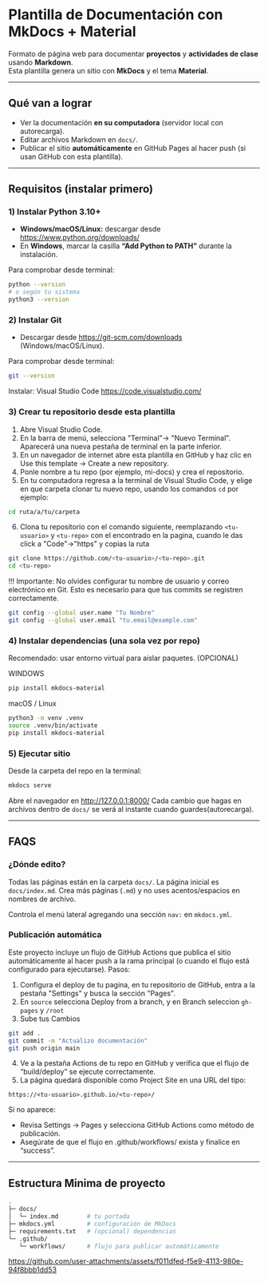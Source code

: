 # Plantilla de Documentación con MkDocs + Material

Formato de página web para documentar **proyectos** y **actividades de clase** usando **Markdown**.  
Esta plantilla genera un sitio con **MkDocs** y el tema **Material**.

---

## Qué van a lograr
- Ver la documentación **en su computadora** (servidor local con autorecarga).
- Editar archivos Markdown en `docs/`.
- Publicar el sitio **automáticamente** en GitHub Pages al hacer push (si usan GitHub con esta plantilla).

---

## Requisitos (instalar primero)

### 1) Instalar **Python 3.10+**
- **Windows/macOS/Linux:** descargar desde https://www.python.org/downloads/
- En **Windows**, marcar la casilla **“Add Python to PATH”** durante la instalación.

Para comprobar desde terminal:
```bash
python --version
# o según tu sistema
python3 --version
```

### 2) Instalar Git

- Descargar desde https://git-scm.com/downloads (Windows/macOS/Linux).

Para comprobar desde terminal:
```bash
git --version
```

Instalar: Visual Studio Code https://code.visualstudio.com/

### 3) Crear tu repositorio desde esta plantilla

1. Abre Visual Studio Code.
2. En la barra de menú, selecciona "Terminal"-> "Nuevo Terminal". Aparecerá una nueva pestaña de terminal en la parte inferior.
3. En un navegador de internet abre esta plantilla en GitHub y haz clic en Use this template → Create a new repository.
4. Ponle nombre a tu repo (por ejemplo, mi-docs) y crea el repositorio.
5. En tu computadora regresa a la terminal de Visual Studio Code, y elige en que carpeta clonar tu nuevo repo, usando los comandos `cd` por ejemplo:
```bash
cd ruta/a/tu/carpeta
```
6. Clona tu repositorio con el comando siguiente, reemplazando `<tu-usuario>` y `<tu-repo>` con el encontrado en la pagina, cuando le das click a "Code"->"https" y copias la ruta

```bash
git clone https://github.com/<tu-usuario>/<tu-repo>.git
cd <tu-repo>
```

!!! Importante: No olvides configurar tu nombre de usuario y correo electrónico en Git. Esto es necesario para que tus commits se registren correctamente.

```bash
git config --global user.name "Tu Nombre"
git config --global user.email "tu.email@example.com"
```

### 4) Instalar dependencias (una sola vez por repo)

Recomendado: usar entorno virtual para aislar paquetes. (OPCIONAL)

WINDOWS

```bash
pip install mkdocs-material
```

macOS / Linux

```bash
python3 -m venv .venv
source .venv/bin/activate
pip install mkdocs-material
```

### 5) Ejecutar sitio

Desde la carpeta del repo en la terminal:

```bash
mkdocs serve
```

Abre el navegador en http://127.0.0.1:8000/
Cada cambio que hagas en archivos dentro de `docs/` se verá al instante cuando guardes(autorecarga).

---

## FAQS

### ¿Dónde edito?

Todas las páginas están en la carpeta `docs/`.
La página inicial es `docs/index.md`.
Crea más páginas (`.md`) y no uses acentos/espacios en nombres de archivo.

Controla el menú lateral agregando una sección `nav:` en `mkdocs.yml`.

### Publicación automática

Este proyecto incluye un flujo de GitHub Actions que publica el sitio automáticamente al hacer push a la rama principal (o cuando el flujo está configurado para ejecutarse).
Pasos:

1. Configura el deploy de tu pagina, en tu repositorio de GitHub, entra a la pestaña "Settings" y busca la sección "Pages".
2. En `source` selecciona Deploy from a branch, y en Branch seleccion `gh-pages` y `/root`
3. Sube tus Cambios
```bash
git add .
git commit -m "Actualizo documentación"
git push origin main
```
4. Ve a la pestaña Actions de tu repo en GitHub y verifica que el flujo de “build/deploy” se ejecute correctamente.
5. La página quedará disponible como Project Site en una URL del tipo:
```php-template
https://<tu-usuario>.github.io/<tu-repo>/
```

Si no aparece:

- Revisa Settings → Pages y selecciona GitHub Actions como método de publicación.
- Asegúrate de que el flujo en .github/workflows/ exista y finalice en “success”.


--- 

## Estructura Minima de proyecto
```bash
.
├─ docs/
│  └─ index.md        # tu portada
├─ mkdocs.yml         # configuración de MkDocs
├─ requirements.txt   # (opcional) dependencias
└─ .github/
   └─ workflows/      # flujo para publicar automáticamente
```




https://github.com/user-attachments/assets/f011dfed-f5e9-4113-980e-94f8bbb1dd53

